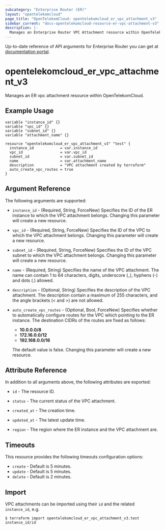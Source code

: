 ```yaml
---
subcategory: "Enterprise Router (ER)"
layout: "opentelekomcloud"
page_title: "OpenTelekomCloud: opentelekomcloud_er_vpc_attachment_v3"
sidebar_current: "docs-opentelekomcloud-resource-er-vpc-attachment-v3"
description: |-
  Manages an Enterprise Router VPC Attachment resource within OpenTelekomCloud.
---
```


Up-to-date reference of API arguments for Enterprise Router you can get at
[documentation portal](https://docs.otc.t-systems.com/enterprise-router/api-ref/apis/vpc_attachments/index.html).

# opentelekomcloud_er_vpc_attachment_v3

Manages an ER vpc attachment resource within OpenTelekomCloud.

## Example Usage

```hcl
variable "instance_id" {}
variable "vpc_id" {}
variable "subnet_id" {}
variable "attachment_name" {}

resource "opentelekomcloud_er_vpc_attachment_v3" "test" {
  instance_id            = var.instance_id
  vpc_id                 = var.vpc_id
  subnet_id              = var.subnet_id
  name                   = var.attachment_name
  description            = "VPC attachment created by terraform"
  auto_create_vpc_routes = true
}
```

## Argument Reference

The following arguments are supported:

* `instance_id` - (Required, String, ForceNew) Specifies the ID of the ER instance to which the VPC attachment
  belongs.
  Changing this parameter will create a new resource.

* `vpc_id` - (Required, String, ForceNew) Specifies the ID of the VPC to which the VPC attachment belongs.
  Changing this parameter will create a new resource.

* `subnet_id` - (Required, String, ForceNew) Specifies the ID of the VPC subnet to which the VPC attachment belongs.
  Changing this parameter will create a new resource.

* `name` - (Required, String) Specifies the name of the VPC attachment.
  The name can contain 1 to 64 characters, digits, underscore (_), hyphens (-) and
  dots (.) allowed.

* `description` - (Optional, String) Specifies the description of the VPC attachment.
  The description contain a maximum of 255 characters, and the angle brackets (< and >) are not allowed.

* `auto_create_vpc_routes` - (Optional, Bool, ForceNew) Specifies whether to automatically configure routes for the VPC
  which pointing to the ER instance.
  The destination CIDRs of the routes are fixed as follows:
    + **10.0.0.0/8**
    + **172.16.0.0/12**
    + **192.168.0.0/16**

  The default value is false. Changing this parameter will create a new resource.

## Attribute Reference

In addition to all arguments above, the following attributes are exported:

* `id` - The resource ID.

* `status` - The current status of the VPC attachment.

* `created_at` - The creation time.

* `updated_at` - The latest update time.

* `region` - The region where the ER instance and the VPC attachment are.

## Timeouts

This resource provides the following timeouts configuration options:

* `create` - Default is 5 minutes.
* `update` - Default is 5 minutes.
* `delete` - Default is 2 minutes.

## Import

VPC attachments can be imported using their `id` and the related `instance_id`, e.g.

```
$ terraform import opentelekomcloud_er_vpc_attachment_v3.test instance_id/id
```
